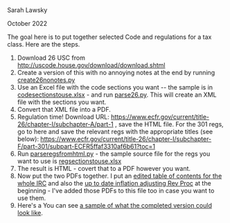 Sarah Lawsky

October 2022

The goal here is to put together selected Code and regulations for a tax class. Here are the steps.

1. Download 26 USC from http://uscode.house.gov/download/download.shtml
2. Create a version of this with no annoying notes at the end by running [create26nonotes.py](https://github.com/slawsk/selectedSections/blob/main/create26nonotes.py)
3. Use an Excel file with the code sections you want -- the sample is in [codesectionstouse.xlsx](https://github.com/slawsk/selectedSections/blob/main/codesectionstouse.xlsx) - and run [parse26.py](https://github.com/slawsk/selectedSections/blob/main/parse26.py). This will create an XML file with the sections you want. 
4. Convert that XML file into a PDF.
5. Regulation time! Download URL: https://www.ecfr.gov/current/title-26/chapter-I/subchapter-A/part-1 , save the HTML file. For the 301 regs, go to here and save the relevant regs with the appropriate titles (see below): https://www.ecfr.gov/current/title-26/chapter-I/subchapter-F/part-301/subpart-ECFR5ffaf3310af6b61?toc=1
6. Run [parseregsfromhtml.py](https://github.com/slawsk/selectedSections/blob/main/parseregsfromhtml.py) - the sample source file for the regs you want to use is [regsectionstouse.xlsx](https://github.com/slawsk/selectedSections/blob/main/regsectionstouse.xlsx)
7. The result is HTML - covert that to a PDF however you want.
8. Now put the two PDFs together. I put an [edited table of contents for the whole IRC](https://github.com/slawsk/selectedSections/blob/main/TOCCodeEdited.pdf) and also the [up to date inflation adjusting Rev Proc](https://github.com/slawsk/selectedSections/blob/main/RevProc21-45.pdf) at the beginning - I've added those PDFs to this file too in case you want to use them.
9. Here's a You can see [a sample of what the completed version could look like](https://github.com/slawsk/selectedSections/blob/main/SelectedCodeandRegSectionsFall2022.pdf).

